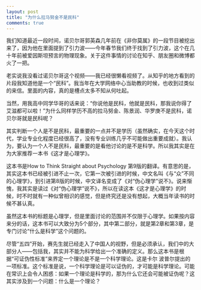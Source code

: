 ```yaml
---
layout: post
title: "为什么拉马努金不是民科"
comments: true
---
```

我们知道最近一段时间，诺贝尔哥郭英森几年前在《非你莫属》的一段节目被挖出来了，因为他在里面提到了引力波——今年春节我们终于找到了引力波，这个在几十年前被爱因斯坦预言的物理现象。关于这件事情的讨论在知乎、朋友圈和微博都火了一把。

老实说我没看过诺贝尔哥这个视频——我已经很懒看视频了。从知乎的地方看到的片段我知道他是一个“民科”。我当年在大学网络中心当助教的时候，也收到过类似的来信。里面的内容，真的是槽点太多不知从何吐起。

当然，用我高中同学华哥的话来说：“你说他是民科，他就是民科，那我说你得了艾滋都可以啦！”为什么同样学历不高的拉马努金、陈景润、华罗庚不是民科，诺贝尔哥就是民科呢？

其实判断一个人是不是民科，最重要的一点并不是学历（虽然确实，在今天这个时代，学业专业化程度已经很高了，没有专业训练几乎不可能做出重要成就）。我认为，要认为一个人不是民科，最重要的是看他讨论的是不是科学。所以我其实是在为大家推荐一本书《这才是心理学》。

这本书是How to Think Straight about Psychology 第9版的翻译。有意思的是，其实这本书已经被引进不止一次，它第一次被引进的时候，中文名叫《与“众”不同的心理学》，到引进第8版的时候，中文译名变成了《对“伪心理学”说不》。说来惭愧，我其实是读过《对“伪心理学”说不》，所以在读这本《这才是心理学》的时候，时不时就有一种似曾相识的感觉，但是终究还是没有想起，大概当年读书的时候不甚认真。

虽然这本书的标题是心理学，但是里面讨论的范围并不仅限于心理学。如果按内容来分的话，这本书可以大致分为5个部分，其中第二部分，就是第2章和第3章，是专门讨论“什么是科学”这个问题的。

尽管“五四”开始，赛先生就已经走入了中国人的视野，但是必须承认，我们中的大部分人——包括我，其实并不能为科学给出一个准确的定义。那么这本书是根据“可证伪性标准”来界定一个理论是不是一个科学理论。这是卡尔 波普尔提出的一项标准。这个标准是说，一个科学理论是可以证伪的，才可能是科学理论。可能在常识上会令人困惑：如果一个理论是科学的，那为什么它还会可能被证伪呢？这其实涉及到一个问题：什么是一个理论？